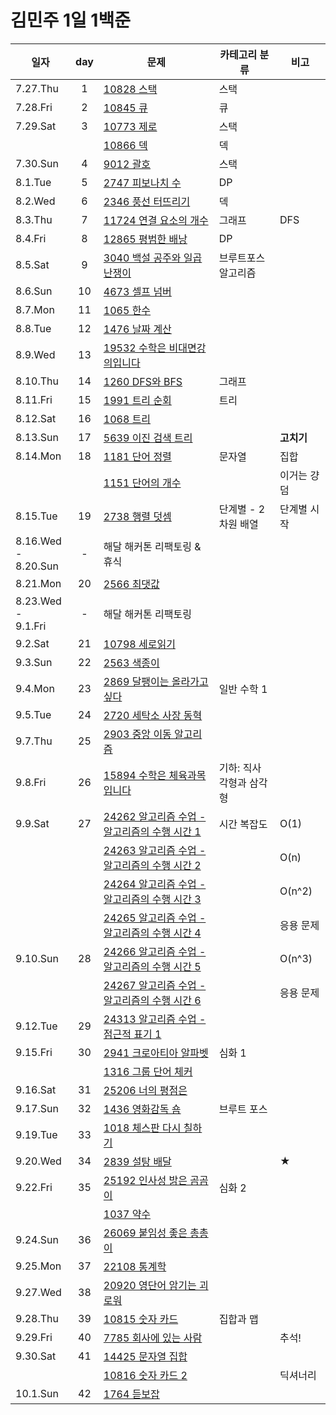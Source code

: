 # 김민주 1일 1백준  

| 일자       | day | 문제                                       | 카테고리 분류 | 비고
| --------- | :-: | ------------------------------------------ | ----------- | ---
| 7.27.Thu  | 1   | [10828 스택](<2307-08 여름방학/230727_day1>) | 스택 | 
| 7.28.Fri  | 2   | [10845 큐](<2307-08 여름방학/230728_day2>)   | 큐  |
| 7.29.Sat  | 3   | [10773 제로](<2307-08 여름방학/230729_day3>) | 스택 |
|           |     | [10866 덱](<2307-08 여름방학/230729_day3>)   | 덱  |
| 7.30.Sun  | 4   | [9012 괄호](<2307-08 여름방학/230730_day4>)  | 스택 |
| 8.1.Tue   | 5   | [2747 피보나치 수](<2307-08 여름방학/230801_day5>) | DP |
| 8.2.Wed   | 6   | [2346 풍선 터뜨리기](<2307-08 여름방학/230802_day6>) | 덱 |
| 8.3.Thu   | 7   | [11724 연결 요소의 개수](<2307-08 여름방학/230803_day7>) | 그래프 | DFS
| 8.4.Fri   | 8   | [12865 평범한 배낭](<2307-08 여름방학/230804_day8>) | DP |
| 8.5.Sat   | 9   | [3040 백설 공주와 일곱 난쟁이](<2307-08 여름방학/230805_day9>) | 브루트포스 알고리즘 | 
| 8.6.Sun   | 10  | [4673 셀프 넘버](<2307-08 여름방학/230806_day10>) |  |
| 8.7.Mon   | 11  | [1065 한수](<2307-08 여름방학/230807_day11>) |  |
| 8.8.Tue   | 12  | [1476 날짜 계산](<2307-08 여름방학/230808_day12>) |  |
| 8.9.Wed   | 13  | [19532 수학은 비대면강의입니다](<2307-08 여름방학/230809_day13>) |  |
| 8.10.Thu  | 14  | [1260 DFS와 BFS](<2307-08 여름방학/230810_day14>) | 그래프 | 
| 8.11.Fri  | 15  | [1991 트리 순회](<2307-08 여름방학/230811_day15>) | 트리 |
| 8.12.Sat  | 16  | [1068 트리](<2307-08 여름방학/230812_day16>) |  |
| 8.13.Sun  | 17  | [5639 이진 검색 트리](<2307-08 여름방학/230813_day17>) |  | **고치기**
| 8.14.Mon  | 18  | [1181 단어 정렬](<2307-08 여름방학/230814_day18>) | 문자열 | 집합
|           |     | [1151 단어의 개수](<2307-08 여름방학/230814_day18>) |  | 이거는 걍 덤
| 8.15.Tue  | 19  | [2738 행렬 덧셈](<2307-08 여름방학/230815_day19>) | 단계별 - 2차원 배열 | 단계별 시작
| 8.16.Wed -<br> 8.20.Sun | -  | 해달 해커톤 리팩토링 & 휴식
| 8.21.Mon  | 20  | [2566 최댓값](<2307-08 여름방학/230821_day20>) |  | 
| 8.23.Wed -<br> 9.1.Fri  | -  | 해달 해커톤 리팩토링
| 9.2.Sat   | 21  | [10798 세로읽기](<2309/230902 day21>) |  | 
| 9.3.Sun   | 22  | [2563 색종이](<2309/230903 day22>) |  | 
| 9.4.Mon   | 23  | [2869 달팽이는 올라가고 싶다](<2309/230904 day23>) | 일반 수학 1 |
| 9.5.Tue   | 24  | [2720 세탁소 사장 동혁](<2309/230905 day24>) |  |
| 9.7.Thu   | 25  | [2903 중앙 이동 알고리즘](<2309/230907 day25>) |  |
| 9.8.Fri   | 26  | [15894 수학은 체육과목 입니다](<2309/230908 day26>) | 기하: 직사각형과 삼각형 |
| 9.9.Sat   | 27  | [24262 알고리즘 수업 - 알고리즘의 수행 시간 1](<2309/230909 day27/24262 알고리즘 수업 - 알고리즘의 수행 시간 1>) | 시간 복잡도 | O(1)
|           |     | [24263 알고리즘 수업 - 알고리즘의 수행 시간 2](<2309/230909 day27/24263 알고리즘 수업 - 알고리즘의 수행 시간 2>) |  | O(n)
|           |     | [24264 알고리즘 수업 - 알고리즘의 수행 시간 3](<2309/230909 day27/24264 알고리즘 수업 - 알고리즘의 수행 시간 3>) |  | O(n^2)
|           |     | [24265 알고리즘 수업 - 알고리즘의 수행 시간 4](<2309/230909 day27/24265 알고리즘 수업 - 알고리즘의 수행 시간 4>) |  | 응용 문제 
| 9.10.Sun  | 28  | [24266 알고리즘 수업 - 알고리즘의 수행 시간 5](<2309/230910 day28/24266 알고리즘 수업 - 알고리즘의 수행 시간 5>) |  | O(n^3)
|           |     | [24267 알고리즘 수업 - 알고리즘의 수행 시간 6](<2309/230910_day28/24267 알고리즘 수업 - 알고리즘의 수행 시간 6>) |  | 응용 문제
| 9.12.Tue  | 29  | [24313 알고리즘 수업 - 점근적 표기 1](<2309/230912 day29>) |  | 
| 9.15.Fri  | 30  | [2941 크로아티아 알파벳](<2309/230915 day30/2941 크로아티아 알파벳>) | 심화 1 | 
|           |     | [1316 그룹 단어 체커](<2309/230915 day30/1316 그룹 단어 체커>) |  |
| 9.16.Sat  | 31  | [25206 너의 평점은](<2309/230916 day31>) |  |
| 9.17.Sun  | 32  | [1436 영화감독 숌](<2309/230917 day32>) | 브루트 포스 | 
| 9.19.Tue  | 33  | [1018 체스판 다시 칠하기](<2309/230919 day33>) |  | 
| 9.20.Wed  | 34  | [2839 설탕 배달](<2309/230920 day34>) |  | ★
| 9.22.Fri  | 35  | [25192 인사성 밝은 곰곰이](<2309/230922 day35/25192 인사성 밝은 곰곰이>) | 심화 2 | 
|           |     | [1037 약수](<2309/230922 day35/1037 약수>) |  |
| 9.24.Sun  | 36  | [26069 붙임성 좋은 총총이](<2309/230924 day36>) |  | 
| 9.25.Mon  | 37  | [22108 통계학](<2309/230925 day37>) |  | 
| 9.27.Wed  | 38  | [20920 영단어 암기는 괴로워](<2309/230927 day38>) |  | 
| 9.28.Thu  | 39  | [10815 숫자 카드](<2309/230928 day39>) | 집합과 맵 | 
| 9.29.Fri  | 40  | [7785 회사에 있는 사람](<2309/230929 day40>) |  | 추석!
| 9.30.Sat  | 41  | [14425 문자열 집합](<2309/230930 day41/14425 문자열 집합>) |  | 
|           |     | [10816 숫자 카드 2](<2309/230930 day41/10816 숫자 카드 2>) |  | 딕셔너리
| 10.1.Sun  | 42  | [1764 듣보잡](<2310/231001 day42>) |  | 

